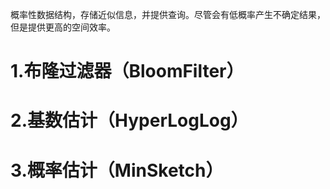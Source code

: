 概率性数据结构，存储近似信息，并提供查询。尽管会有低概率产生不确定结果，但是提供更高的空间效率。

# 1.布隆过滤器（BloomFilter）

# 2.基数估计（HyperLogLog）

# 3.概率估计（MinSketch）
